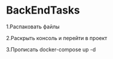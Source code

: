  
# BackEndTasks

 1.Распаковать файлы
 
 2.Раскрыть консоль и перейти в проект
 
 3.Прописать docker-compose up -d



